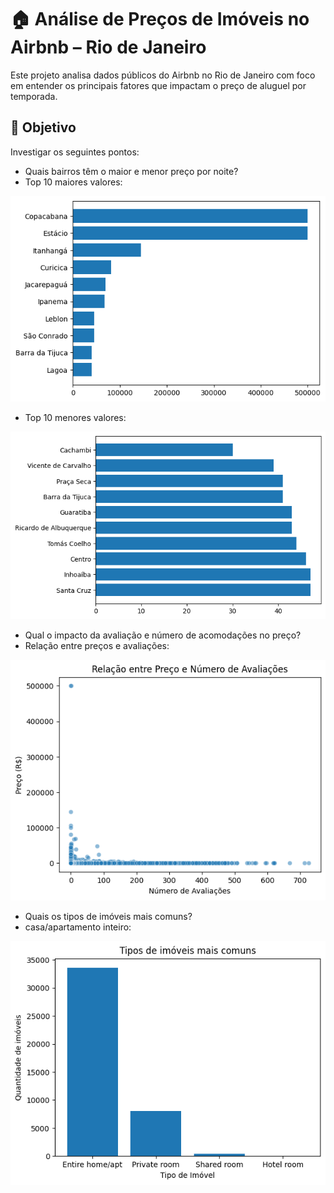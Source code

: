 # 🏠 Análise de Preços de Imóveis no Airbnb – Rio de Janeiro

Este projeto analisa dados públicos do Airbnb no Rio de Janeiro com foco em entender os principais fatores que impactam o preço de aluguel por temporada.

## 📌 Objetivo
Investigar os seguintes pontos:
- Quais bairros têm o maior e menor preço por noite?
- Top 10 maiores valores: 

![alt text](images/graphics/maior_preco.png)

- Top 10 menores valores: 

![alt text](images/graphics/menor_preco.png)

- Qual o impacto da avaliação e número de acomodações no preço?
- Relação entre preços e avaliações: 

![alt text](images/graphics/preco_avaliacoes.png)

- Quais os tipos de imóveis mais comuns?
- casa/apartamento inteiro: 

![alt text](images/graphics/tipo_imovel.png)